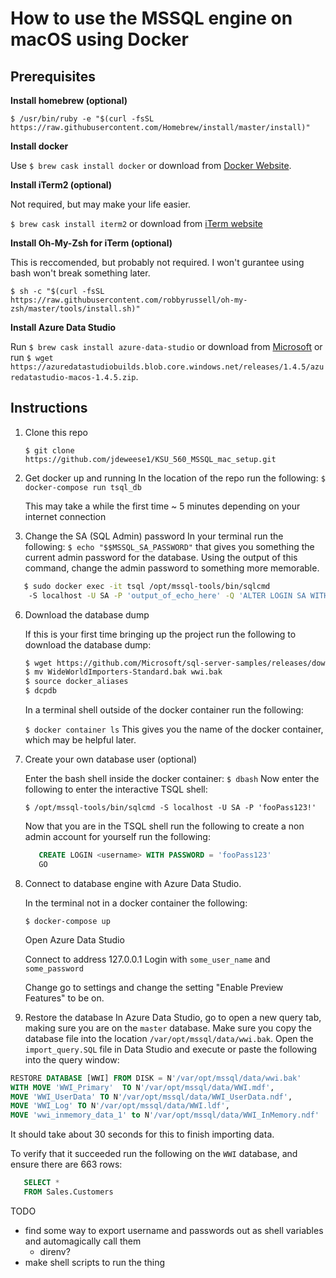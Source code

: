 # How to use the MSSQL engine on macOS using Docker

## Prerequisites

__Install homebrew (optional)__

`$ /usr/bin/ruby -e "$(curl -fsSL https://raw.githubusercontent.com/Homebrew/install/master/install)"`

__Install docker__

Use `$ brew cask install docker` or download from [Docker Website](https://hub.docker.com/editions/community/docker-ce-desktop-mac).


__Install iTerm2 (optional)__

Not required, but may make your life easier.

`$ brew cask install iterm2` or download from [iTerm website](https://iterm2.com/downloads.html)

__Install Oh-My-Zsh for iTerm (optional)__

This is reccomended, but probably not required. I won't gurantee using bash won't break something later. 

`$ sh -c "$(curl -fsSL https://raw.githubusercontent.com/robbyrussell/oh-my-zsh/master/tools/install.sh)"`

__Install Azure Data Studio__

Run `$ brew cask install azure-data-studio` or download from [Microsoft](https://docs.microsoft.com/en-us/sql/azure-data-studio/download?view=sql-server-2017) or run `$ wget https://azuredatastudiobuilds.blob.core.windows.net/releases/1.4.5/azuredatastudio-macos-1.4.5.zip`.

## Instructions
1. Clone this repo

   `$ git clone https://github.com/jdeweese1/KSU_560_MSSQL_mac_setup.git`

3. Get docker up and running
   In the location of the repo run the following:
   `$ docker-compose run tsql_db`

   This may take a while the first time ~ 5 minutes depending on your internet connection

5. Change the SA (SQL Admin) password
In your terminal run the following:
 `$ echo "$$MSSQL_SA_PASSWORD"` that gives you something the current admin password for the database. Using the output of this command, change the admin password to something more memorable.

```Bash
   $ sudo docker exec -it tsql /opt/mssql-tools/bin/sqlcmd 
    -S localhost -U SA -P 'output_of_echo_here' -Q 'ALTER LOGIN SA WITH PASSWORD=SA_PASSWORD="fooPass123!"'
```

6. Download the database dump

   If this is your first time bringing up the project run the following to download the database dump:
   
   ```Bash
   $ wget https://github.com/Microsoft/sql-server-samples/releases/download/wide-world-importers-v1.0/WideWorldImporters-Standard.bak
   $ mv WideWorldImporters-Standard.bak wwi.bak
   $ source docker_aliases
   $ dcpdb

   ```
   
   In a terminal shell outside of the docker container run the following:
   
   `$ docker container ls` 
   This gives you the name of the docker container, which may be helpful later.

7. Create your own database user (optional)
   
   Enter the bash shell inside the docker container:
   `$ dbash`
   Now enter the following to enter the interactive TSQL shell:

   `$ /opt/mssql-tools/bin/sqlcmd -S localhost -U SA -P 'fooPass123!'`
   
   Now that you are in the TSQL shell run the following to create a non admin account for yourself run the following:
   
   ```SQL
      CREATE LOGIN <username> WITH PASSWORD = 'fooPass123'
      GO
      ```

9. Connect to database engine with Azure Data Studio.

   In the terminal not in a docker container the following:
   
   `$ docker-compose up`

   Open Azure Data Studio
   
   Connect to address 127.0.0.1
   Login with `some_user_name` and `some_password`

   Change go to settings and change the setting "Enable Preview Features" to be on.

10. Restore the database
   In Azure Data Studio, go to open a new query tab, making sure you are on the `master` database. Make sure you copy the database file into the location `/var/opt/mssql/data/wwi.bak`. Open the `import_query.SQL` file in Data Studio and execute or paste the following into the query window:
   
```SQL 
RESTORE DATABASE [WWI] FROM DISK = N'/var/opt/mssql/data/wwi.bak'
WITH MOVE 'WWI_Primary'  TO N'/var/opt/mssql/data/WWI.mdf', 
MOVE 'WWI_UserData' TO N'/var/opt/mssql/data/WWI_UserData.ndf',
MOVE 'WWI_Log' TO N'/var/opt/mssql/data/WWI.ldf',
MOVE 'wwi_inmemory_data_1' to N'/var/opt/mssql/data/WWI_InMemory.ndf'
```
It should take about 30 seconds for this to finish importing data.

To verify that it succeeded run the following on the `WWI` database, and ensure there are 663 rows:
```SQL
   SELECT * 
   FROM Sales.Customers
```

TODO
- find some way to export username and passwords out as shell variables and automagically call them
   - direnv?
- make shell scripts to run the thing
